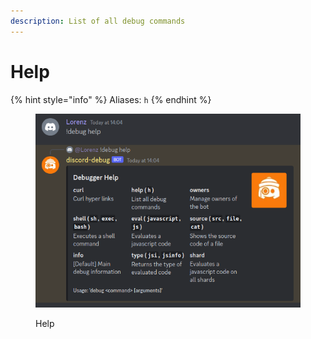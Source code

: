 ```yaml
---
description: List of all debug commands
---
```


# Help

{% hint style="info" %}
Aliases: `h`
{% endhint %}

<figure><img src="../.gitbook/assets/help.png" alt=""><figcaption><p>Help</p></figcaption></figure>

